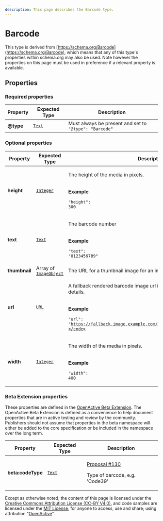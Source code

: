 ```yaml
---
description: This page describes the Barcode type.
---
```


# Barcode

This type is derived from [https://schema.org/Barcode](https://schema.org/Barcode), which means that any of this type's properties within schema.org may also be used. Note however the properties on this page must be used in preference if a relevant property is available.

## **Properties**

### **Required properties**

| Property  | Expected Type                      | Description                                             |
| --------- | ---------------------------------- | ------------------------------------------------------- |
| **@type** |  [`Text`](https://schema.org/Text) |  Must always be present and set to `"@type": "Barcode"` |

### **Optional properties**

| Property      | Expected Type                                                                           | Description                                                                                                                                                                                                           |
| ------------- | --------------------------------------------------------------------------------------- | --------------------------------------------------------------------------------------------------------------------------------------------------------------------------------------------------------------------- |
| **height**    |  [`Integer`](https://schema.org/Integer)                                                | <p>The height of the media in pixels.</p><p><br><strong>Example</strong></p><p><code>"height": 300</code></p>                                                                                                         |
| **text**      |  [`Text`](https://schema.org/Text)                                                      | <p>The barcode number</p><p><br><strong>Example</strong></p><p><code>"text": "0123456789"</code></p>                                                                                                                  |
| **thumbnail** |  Array of [`ImageObject`](https://developer.openactive.io/data-model/types/imageobject) | The URL for a thumbnail image for an image.                                                                                                                                                                           |
| **url**       |  [`URL`](https://schema.org/URL)                                                        | <p>A fallback rendered barcode image url in addition to the raw barcode details.</p><p><br><strong>Example</strong></p><p><code>"url": "https://fallback.image.example.com/476ac24c694da79c5e33731ebbb5f1"</code></p> |
| **width**     |  [`Integer`](https://schema.org/Integer)                                                | <p>The width of the media in pixels.</p><p><br><strong>Example</strong></p><p><code>"width": 400</code></p>                                                                                                           |

### **Beta Extension properties**

These properties are defined in the [OpenActive Beta Extension](https://openactive.io/ns-beta). The OpenActive Beta Extension is defined as a convenience to help document properties that are in active testing and review by the community. Publishers should not assume that properties in the beta namespace will either be added to the core specification or be included in the namespace over the long term.

| Property          | Expected Type                      | Description                                                                                                                       |
| ----------------- | ---------------------------------- | --------------------------------------------------------------------------------------------------------------------------------- |
| **beta:codeType** |  [`Text`](https://schema.org/Text) | <p><a href="https://github.com/openactive/open-booking-api/issues/130">Proposal #130</a></p><p>Type of barcode, e.g. 'Code39'</p> |

Except as otherwise noted, the content of this page is licensed under the [Creative Commons Attribution License (CC-BY V4.0)](https://creativecommons.org/licenses/by/4.0/), and code samples are licensed under the [MIT License](https://opensource.org/licenses/MIT), for anyone to access, use and share; using attribution "[OpenActive](https://www.openactive.io)".
